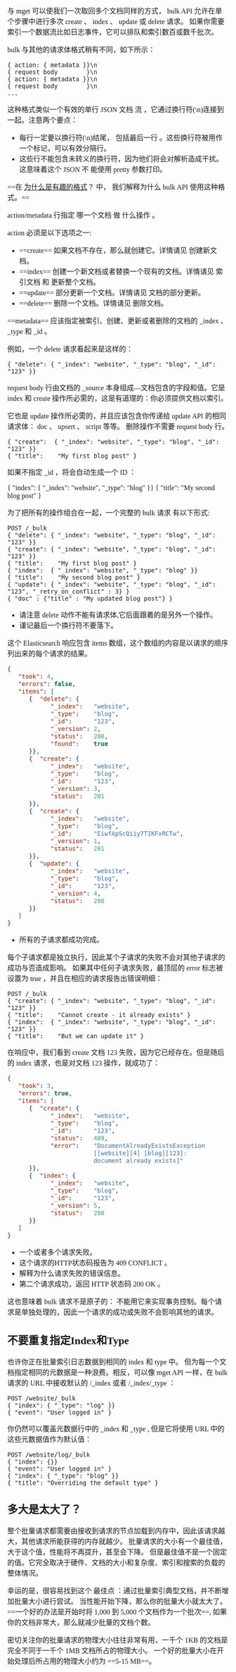 <font face="SimSun" size=3>

与 mget 可以使我们一次取回多个文档同样的方式， bulk API 允许在单个步骤中进行多次 create 、 index 、 update 或 delete 请求。 如果你需要索引一个数据流比如日志事件，它可以排队和索引数百或数千批次。

bulk 与其他的请求体格式稍有不同，如下所示：

~~~
{ action: { metadata }}\n
{ request body        }\n
{ action: { metadata }}\n
{ request body        }\n
...
~~~

这种格式类似一个有效的单行 JSON 文档 流 ，它通过换行符(\n)连接到一起。注意两个要点：

- 每行一定要以换行符(\n)结尾， 包括最后一行 。这些换行符被用作一个标记，可以有效分隔行。
- 这些行不能包含未转义的换行符，因为他们将会对解析造成干扰。这意味着这个 JSON 不 能使用 pretty 参数打印。


==在 [为什么是有趣的格式](https://www.elastic.co/guide/cn/elasticsearch/guide/current/distrib-multi-doc.html#bulk-format)？ 中， 我们解释为什么 bulk API 使用这种格式。==

action/metadata 行指定 哪一个文档 做 什么操作 。

action 必须是以下选项之一:

- ==create==
如果文档不存在，那么就创建它。详情请见 创建新文档。
- ==index==
创建一个新文档或者替换一个现有的文档。详情请见 索引文档 和 更新整个文档。
- ==update==
部分更新一个文档。详情请见 文档的部分更新。
- ==delete==
删除一个文档。详情请见 删除文档。

==metadata== 应该指定被索引、创建、更新或者删除的文档的 _index 、 _type 和 _id 。

例如，一个 delete 请求看起来是这样的：

~~~
{ "delete": { "_index": "website", "_type": "blog", "_id": "123" }}
~~~

request body 行由文档的 _source 本身组成—​文档包含的字段和值。它是 index 和 create 操作所必需的，这是有道理的：你必须提供文档以索引。

它也是 update 操作所必需的，并且应该包含你传递给 update API 的相同请求体： doc 、 upsert 、 script 等等。 删除操作不需要 request body 行。

~~~
{ "create":  { "_index": "website", "_type": "blog", "_id": "123" }}
{ "title":    "My first blog post" }
~~~

如果不指定 _id ，将会自动生成一个 ID ：

{ "index": { "_index": "website", "_type": "blog" }}
{ "title":    "My second blog post" }

为了把所有的操作组合在一起，一个完整的 bulk 请求 有以下形式:

~~~
POST /_bulk
{ "delete": { "_index": "website", "_type": "blog", "_id": "123" }} 
{ "create": { "_index": "website", "_type": "blog", "_id": "123" }}
{ "title":    "My first blog post" }
{ "index":  { "_index": "website", "_type": "blog" }}
{ "title":    "My second blog post" }
{ "update": { "_index": "website", "_type": "blog", "_id": "123", "_retry_on_conflict" : 3} }
{ "doc" : {"title" : "My updated blog post"} } 
~~~

- 请注意 delete 动作不能有请求体,它后面跟着的是另外一个操作。
- 谨记最后一个换行符不要落下。

这个 Elasticsearch 响应包含 items 数组，这个数组的内容是以请求的顺序列出来的每个请求的结果。

~~~json
{
   "took": 4,
   "errors": false, 
   "items": [
      {  "delete": {
            "_index":   "website",
            "_type":    "blog",
            "_id":      "123",
            "_version": 2,
            "status":   200,
            "found":    true
      }},
      {  "create": {
            "_index":   "website",
            "_type":    "blog",
            "_id":      "123",
            "_version": 3,
            "status":   201
      }},
      {  "create": {
            "_index":   "website",
            "_type":    "blog",
            "_id":      "EiwfApScQiiy7TIKFxRCTw",
            "_version": 1,
            "status":   201
      }},
      {  "update": {
            "_index":   "website",
            "_type":    "blog",
            "_id":      "123",
            "_version": 4,
            "status":   200
      }}
   ]
}
~~~

- 所有的子请求都成功完成。
 
每个子请求都是独立执行，因此某个子请求的失败不会对其他子请求的成功与否造成影响。 如果其中任何子请求失败，最顶层的 error 标志被设置为 true ，并且在相应的请求报告出错误明细：

~~~
POST /_bulk
{ "create": { "_index": "website", "_type": "blog", "_id": "123" }}
{ "title":    "Cannot create - it already exists" }
{ "index":  { "_index": "website", "_type": "blog", "_id": "123" }}
{ "title":    "But we can update it" }
~~~

在响应中，我们看到 create 文档 123 失败，因为它已经存在。但是随后的 index 请求，也是对文档 123 操作，就成功了：

~~~json
{
   "took": 3,
   "errors": true, 
   "items": [
      {  "create": {
            "_index":   "website",
            "_type":    "blog",
            "_id":      "123",
            "status":   409, 
            "error":    "DocumentAlreadyExistsException 
                        [[website][4] [blog][123]:
                        document already exists]"
      }},
      {  "index": {
            "_index":   "website",
            "_type":    "blog",
            "_id":      "123",
            "_version": 5,
            "status":   200 
      }}
   ]
}
~~~

- 一个或者多个请求失败。
- 这个请求的HTTP状态码报告为 409 CONFLICT 。
- 解释为什么请求失败的错误信息。
- 第二个请求成功，返回 HTTP 状态码 200 OK 。

这也意味着 bulk 请求不是原子的： 不能用它来实现事务控制。每个请求是单独处理的，因此一个请求的成功或失败不会影响其他的请求。

## 不要重复指定Index和Type

也许你正在批量索引日志数据到相同的 index 和 type 中。 但为每一个文档指定相同的元数据是一种浪费。相反，可以像 mget API 一样，在 bulk 请求的 URL 中接收默认的 /_index 或者 /_index/_type ：

~~~
POST /website/_bulk
{ "index": { "_type": "log" }}
{ "event": "User logged in" }
~~~

你仍然可以覆盖元数据行中的 _index 和 _type , 但是它将使用 URL 中的这些元数据值作为默认值：

~~~
POST /website/log/_bulk
{ "index": {}}
{ "event": "User logged in" }
{ "index": { "_type": "blog" }}
{ "title": "Overriding the default type" }
~~~

## 多大是太大了？

整个批量请求都需要由接收到请求的节点加载到内存中，因此该请求越大，其他请求所能获得的内存就越少。 批量请求的大小有一个最佳值，大于这个值，性能将不再提升，甚至会下降。 但是最佳值不是一个固定的值。它完全取决于硬件、文档的大小和复杂度、索引和搜索的负载的整体情况。

幸运的是，很容易找到这个 最佳点 ：通过批量索引典型文档，并不断增加批量大小进行尝试。 当性能开始下降，那么你的批量大小就太大了。==一个好的办法是开始时将 1,000 到 5,000 个文档作为一个批次==, 如果你的文档非常大，那么就减少批量的文档个数。

密切关注你的批量请求的物理大小往往非常有用，一千个 1KB 的文档是完全不同于一千个 1MB 文档所占的物理大小。 一个好的批量大小在开始处理后所占用的物理大小约为 ==5-15 MB==。

</font>